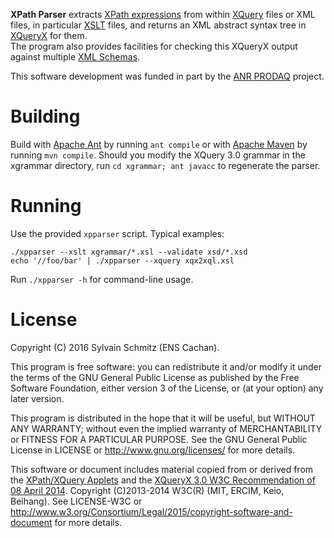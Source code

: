 __XPath Parser__ extracts [XPath expressions](https://www.w3.org/TR/xpath-30/)
from within [XQuery](https://www.w3.org/TR/xquery-30/) files or XML files, in
particular [XSLT](https://www.w3.org/TR/xslt-30/) files, and returns an XML
abstract syntax tree in [XQueryX](https://www.w3.org/TR/xqueryx-30/) for them.  
The program also provides facilities for checking this XQueryX output against
multiple [XML Schemas](https://www.w3.org/standards/techs/xmlschema).

This software development was funded in part by the
[ANR PRODAQ](http://projects.lsv.ens-cachan.fr/prodaq/) project.


# Building

Build with [Apache Ant](http://ant.apache.org/) by running `ant compile`
or with [Apache Maven](http://maven.apache.org/) by running
`mvn compile`.  Should you modify the XQuery 3.0 grammar in the
xgrammar directory, run `cd xgrammar; ant javacc` to regenerate the
parser.


# Running

Use the provided `xpparser` script.  Typical examples: 

```shell
./xpparser --xslt xgrammar/*.xsl --validate xsd/*.xsd
echo '//foo/bar' | ./xpparser --xquery xqx2xql.xsl
```

Run `./xpparser -h` for command-line usage. 


# License

Copyright (C) 2016 Sylvain Schmitz (ENS Cachan).

This program is free software: you can redistribute it and/or modify
it under the terms of the GNU General Public License as published by
the Free Software Foundation, either version 3 of the License, or (at
your option) any later version.

This program is distributed in the hope that it will be useful, but
WITHOUT ANY WARRANTY; without even the implied warranty of
MERCHANTABILITY or FITNESS FOR A PARTICULAR PURPOSE.  See the GNU
General Public License in LICENSE or http://www.gnu.org/licenses/ for more
details.

This software or document includes material copied from or derived
from the [XPath/XQuery Applets](https://www.w3.org/2013/01/qt-applets/)
and the [XQueryX 3.0 W3C Recommendation of 08 April
2014](https://www.w3.org/TR/2014/REC-xqueryx-30-20140408/).  Copyright
(C)2013-2014 W3C(R) (MIT, ERCIM, Keio, Beihang).  See LICENSE-W3C or
http://www.w3.org/Consortium/Legal/2015/copyright-software-and-document for
more details.